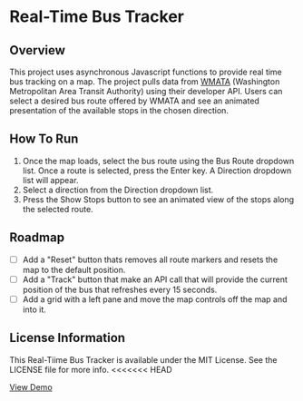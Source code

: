 # Real-Time Bus Tracker

## Overview

This project uses asynchronous Javascript functions to provide real time bus tracking on a map.  The project pulls data from [WMATA](https://www.wmata.com) (Washington Metropolitan Area Transit Authority) using their developer API.  Users can select a desired bus route offered by WMATA and see an animated presentation of the available stops in the chosen direction.

## How To Run

1.  Once the map loads, select the bus route using the Bus Route dropdown list.  Once a route is selected, press the Enter key.  A Direction dropdown list will appear.
2.  Select a direction from the Direction dropdown list.
3.  Press the Show Stops button to see an animated view of the stops along the selected route.

## Roadmap

- [ ] Add a "Reset" button thats removes all route markers and resets the map to the default position.
- [ ] Add a "Track" button that make an API call that will provide the current position of the bus that refreshes every 15 seconds.
- [ ] Add a grid with a left pane and move the map controls off the map and into it.

## License Information

This Real-Tiime Bus Tracker is available under the MIT License.  See the LICENSE file for more info.
<<<<<<< HEAD

<a target="_blank" href="https://dfoxster.github.io/Bus-Tracker/site/index.html">View Demo</a>
